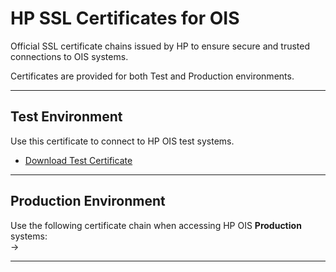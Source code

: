 HP SSL Certificates for OIS
===========================

Official SSL certificate chains issued by HP to ensure secure and trusted connections to OIS systems.

Certificates are provided for both Test and Production environments.

---

## Test Environment

Use this certificate to connect to HP OIS test systems.

- [Download Test Certificate](https://github.azc.ext.hp.com/OIS-205020/ois-cert/raw/main/b2bicert-itg.ordercapture.ext.hp.com.zip)


---

Production Environment
----------------------
Use the following certificate chain when accessing HP OIS **Production** systems:  
→ 

---
